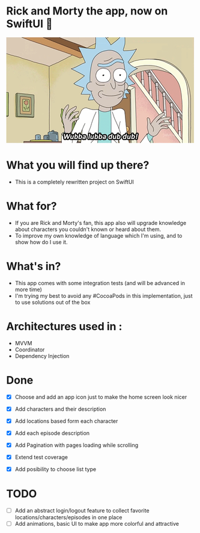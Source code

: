 # Rick and Morty the app, now on SwiftUI 🥳

![Rick and Morty](rick-and-morty.gif)

# What you will find up there? 

- This is a completely rewritten project on SwiftUI

# What for?

- If you are Rick and Morty's fan, this app also will upgrade knowledge about characters you couldn't known or heard about them.
- To improve my own knowledge of language which I'm using, and to show how do I use it.

# What's in?
- This app comes with some integration tests (and will be advanced in more time)
- I'm trying my best to avoid any #CocoaPods in this implementation, just to use solutions out of the box


# Architectures used in :
- MVVM
- Coordinator
- Dependency Injection

# Done
- [x] Choose and add an app icon just to make the home screen look nicer
- [x] Add characters and their description
- [x] Add locations based form each character
- [x] Add each episode description
- [x] Add Pagination with pages loading while scrolling
- [x] Extend test coverage
- [x] Add posibility to choose list type 


# TODO
- [ ] Add an abstract login/logout feature to collect favorite locations/characters/episodes in one place
- [ ] Add animations, basic UI to make app more colorful and attractive
